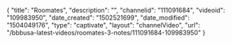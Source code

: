 {
    "title": "Roomates",
    "description": "",
    "channelid": "111091684",
    "videoid": "109983950",
    "date_created": "1502521699",
    "date_modified": "1504049176",
    "type": "captivate",
    "layout": "channelVideo",
    "url": "\/bbbusa-latest-videos\/roomates-3-notes\/111091684-109983950"
}